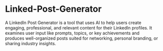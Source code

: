 # Linked-Post-Generator
A LinkedIn Post Generator is a tool that uses AI to help users create engaging, professional, and relevant content for their LinkedIn profiles. It examines user input like prompts, topics, or key achievements and produces well-organized posts suited for networking, personal branding, or sharing industry insights. 

